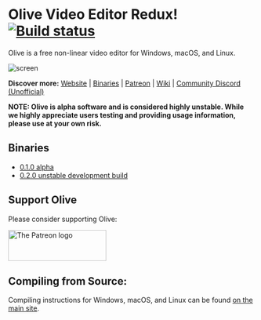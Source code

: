 # Olive Video Editor Redux! [![Build status](https://github.com/olive-editor/olive/workflows/CI/badge.svg?branch=master)](https://github.com/olive-editor/olive/actions?query=branch%3Amaster)

Olive is a free non-linear video editor for Windows, macOS, and Linux.

![screen](https://olivevideoeditor.org/img/020-2.png)

**Discover more:** [Website](https://www.olivevideoeditor.org/) | [Binaries](https://olivevideoeditor.org/download) | [Patreon](https://www.patreon.com/olivevideoeditor) | [Wiki](https://github.com/olive-editor/olive/wiki/Overview-Guide) | [Community Discord (Unofficial)](https://discord.gg/4Ae9KZn)

**NOTE: Olive is alpha software and is considered highly unstable. While we highly appreciate users testing and providing usage information, please use at your own risk.**

## Binaries

- [0.1.0 alpha](https://github.com/olive-editor/olive/releases/tag/0.1.0)
- [0.2.0 unstable development build](https://github.com/olive-editor/olive/releases/tag/0.2.0-nightly)

## Support Olive

Please consider supporting Olive:

<a href="https://www.patreon.com/olivevideoeditor" title="Become a Patron">
  <picture>
    <source media="(prefers-color-scheme: dark)" srcset="https://github.com/user-attachments/assets/f6fda794-a64f-46a7-86bd-9631207bf071" width="200" height="63">
    <source media="(prefers-color-scheme: light)" srcset="https://github.com/user-attachments/assets/646de54d-1451-4873-b6b2-c63790a4671a" width="200" height="63">
    <img alt="The Patreon logo" src="https://github.com/user-attachments/assets/2bcca96f-8462-4904-b879-f64b42e07567" width="200" height="63">
  </picture>
</a>

## Compiling from Source:

Compiling instructions for Windows, macOS, and Linux can be found [on the main site](https://olivevideoeditor.org/compile).
